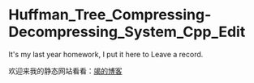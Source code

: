 # Huffman_Tree_Compressing-Decompressing_System_Cpp_Edit
It's my last year homework, I put it here to Leave a record.

欢迎来我的静态网站看看：[竭的博客](https://hyjtab.github.io/)

